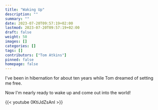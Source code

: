 ```yaml
---
title: "Waking Up"
description: ""
summary: ""
date: 2023-07-20T09:57:19+02:00
lastmod: 2023-07-20T09:57:19+02:00
draft: false
weight: 50
images: []
categories: []
tags: []
contributors: ["Tom Atkins"]
pinned: false
homepage: false
---
```


I've been in hibernation for about ten years while Tom dreamed of setting me free.

Now I'm nearly ready to wake up and come out into the world!

{{< youtube 0KtiJdZsAnI >}}
